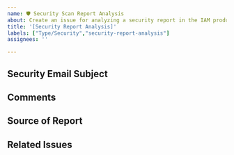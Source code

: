 ```yaml
---
name: 🛡️ Security Scan Report Analysis
about: Create an issue for analyzing a security report in the IAM product.
title: '[Security Report Analysis]'
labels: ["Type/Security","security-report-analysis"]
assignees: ''

---
```


## Security Email Subject
<!-- Provide the email subject of the security discussion that initiated this report. -->

## Comments
<!-- Any relevant details or comments regarding the security issue. -->

## Source of Report
<!-- Reference the specific sheet or section that this report is based on. -->

## Related Issues
<!-- List any related issues or previous reports that are linked to this security issue. -->
